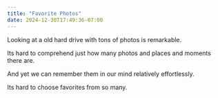 ```yaml
---
title: "Favorite Photos"
date: 2024-12-30T17:49:36-07:00
---
```

Looking at a old hard drive with tons of photos is remarkable. 

Its hard to comprehend just how many photos and places and moments there are. 

And yet we can remember them in our mind relatively effortlessly.

Its hard to choose favorites from so many. 

